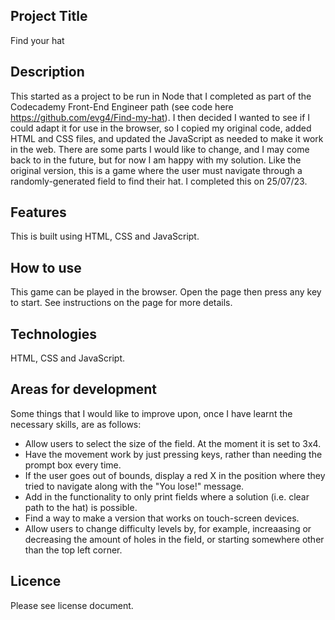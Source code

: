 ## Project Title
Find your hat
## Description
This started as a project to be run in Node that I completed as part of the Codecademy Front-End Engineer path (see code here https://github.com/evg4/Find-my-hat). I then decided I wanted to see if I could adapt it for use in the browser, so I copied my original code, added HTML and CSS files, and updated the JavaScript as needed to make it work in the web. There are some parts I would like to change, and I may come back to in the future, but for now I am happy with my solution. Like the original version, this is a game where the user must navigate through a randomly-generated field to find their hat. I completed this on 25/07/23.
## Features
This is built using HTML, CSS and JavaScript.
## How to use
This game can be played in the browser. Open the page then press any key to start. See instructions on the page for more details.
## Technologies
HTML, CSS and JavaScript.
## Areas for development
Some things that I would like to improve upon, once I have learnt the necessary skills, are as follows:
* Allow users to select the size of the field. At the moment it is set to 3x4.
* Have the movement work by just pressing keys, rather than needing the prompt box every time.
* If the user goes out of bounds, display a red X in the position where they tried to navigate along with the "You lose!" message.
* Add in the functionality to only print fields where a solution (i.e. clear path to the hat) is possible.
* Find a way to make a version that works on touch-screen devices.
* Allow users to change difficulty levels by, for example, increaasing or decreasing the amount of holes in the field, or starting somewhere other than the top left corner.
## Licence
Please see license document.

